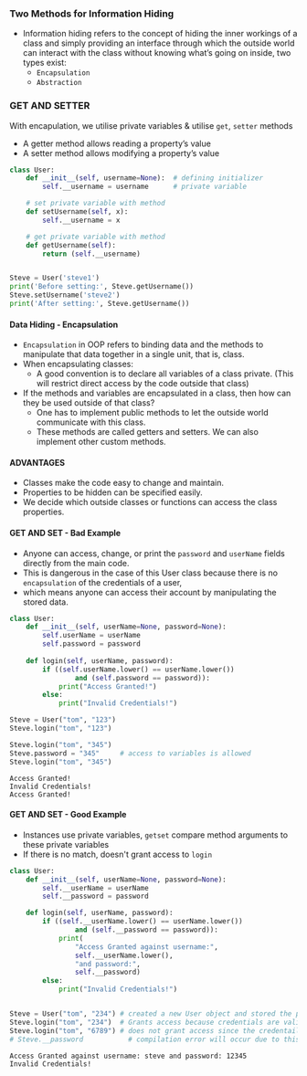 ### Two Methods for Information Hiding

- Information hiding refers to the concept of hiding the inner workings of a class and simply providing an interface through which the outside world can interact with the class without knowing what’s going on inside, two types exist:
    - <code>Encapsulation</code>
    - <code>Abstraction</code>


### GET AND SETTER

With encapulation, we utilise private variables & utilise <code>get</code>, <codE>setter</code> methods

- A getter method allows reading a property’s value
- A setter method allows modifying a property’s value

```python
class User:
    def __init__(self, username=None):  # defining initializer
        self.__username = username      # private variable

    # set private variable with method
    def setUsername(self, x):
        self.__username = x

    # get private variable with method
    def getUsername(self):
        return (self.__username)


Steve = User('steve1')
print('Before setting:', Steve.getUsername())
Steve.setUsername('steve2')
print('After setting:', Steve.getUsername())
```

#### Data Hiding - Encapsulation

- <code>Encapsulation</code> in OOP refers to binding data and the methods to manipulate that data together in a single unit, that is, class.
- When encapsulating classes:
    - A good convention is to declare all variables of a class private. (This will restrict direct access by the code outside that class)
- If the methods and variables are encapsulated in a class, then how can they be used outside of that class?
    - One has to implement public methods to let the outside world communicate with this class. 
    - These methods are called getters and setters. We can also implement other custom methods.

#### ADVANTAGES

- Classes make the code easy to change and maintain.
- Properties to be hidden can be specified easily.
- We decide which outside classes or functions can access the class properties.

#### GET AND SET - Bad Example 

- Anyone can access, change, or print the <code>password</code> and <code>userName</code> fields directly from the main code.
- This is dangerous in the case of this User class because there is no <code>encapsulation</code> of the credentials of a user, 
- which means anyone can access their account by manipulating the stored data.

```python
class User:
    def __init__(self, userName=None, password=None):
        self.userName = userName
        self.password = password
        
    def login(self, userName, password):
        if ((self.userName.lower() == userName.lower())
                and (self.password == password)):
            print("Access Granted!")
        else:
            print("Invalid Credentials!")

Steve = User("tom", "123")
Steve.login("tom", "123")

Steve.login("tom", "345")
Steve.password = "345"     # access to variables is allowed
Steve.login("tom", "345")
```

```
Access Granted!
Invalid Credentials!
Access Granted!
```

#### GET AND SET - Good Example

- Instances use private variables, <code>get</code><code>set</code> compare method arguments to these private variables
- If there is no match, doesn't grant access to <code>login</code>

```python
class User:
    def __init__(self, userName=None, password=None):
        self.__userName = userName
        self.__password = password

    def login(self, userName, password):
        if ((self.__userName.lower() == userName.lower())
                and (self.__password == password)):
            print(
                "Access Granted against username:",
                self.__userName.lower(),
                "and password:",
                self.__password)
        else:
            print("Invalid Credentials!")


Steve = User("tom", "234") # created a new User object and stored the password and username
Steve.login("tom", "234")  # Grants access because credentials are valid
Steve.login("tom", "6789") # does not grant access since the credentails are invalid
# Steve.__password           # compilation error will occur due to this line
```

```
Access Granted against username: steve and password: 12345
Invalid Credentials!
```
